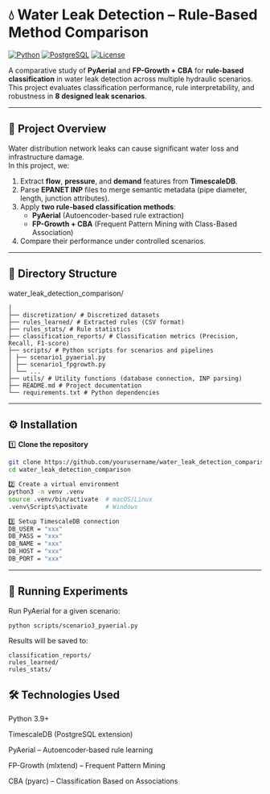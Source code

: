 # 💧 Water Leak Detection – Rule-Based Method Comparison

[![Python](https://img.shields.io/badge/Python-3.9+-blue.svg)](https://www.python.org/)
[![PostgreSQL](https://img.shields.io/badge/PostgreSQL-TimescaleDB-green.svg)](https://www.timescale.com/)
[![License](https://img.shields.io/badge/License-MIT-yellow.svg)](LICENSE)

A comparative study of **PyAerial** and **FP-Growth + CBA** for **rule-based classification** in water leak detection across multiple hydraulic scenarios.  
This project evaluates classification performance, rule interpretability, and robustness in **8 designed leak scenarios**.

---

## 📌 Project Overview

Water distribution network leaks can cause significant water loss and infrastructure damage.  
In this project, we:

1. Extract **flow**, **pressure**, and **demand** features from **TimescaleDB**.
2. Parse **EPANET INP** files to merge semantic metadata (pipe diameter, length, junction attributes).
3. Apply **two rule-based classification methods**:
   - **PyAerial** (Autoencoder-based rule extraction)
   - **FP-Growth + CBA** (Frequent Pattern Mining with Class-Based Association)
4. Compare their performance under controlled scenarios.
---

## 📂 Directory Structure

water_leak_detection_comparison/
```
│
├── discretization/ # Discretized datasets
├── rules_learned/ # Extracted rules (CSV format)
├── rules_stats/ # Rule statistics
├── classification_reports/ # Classification metrics (Precision, Recall, F1-score)
├── scripts/ # Python scripts for scenarios and pipelines
│ ├── scenario1_pyaerial.py
│ ├── scenario1_fpgrowth.py
│ └── ...
├── utils/ # Utility functions (database connection, INP parsing)
├── README.md # Project documentation
└── requirements.txt # Python dependencies
```

---

## ⚙️ Installation

1️⃣ **Clone the repository**
```bash
git clone https://github.com/yourusername/water_leak_detection_comparison.git
cd water_leak_detection_comparison

2️⃣ Create a virtual environment
python3 -m venv .venv
source .venv/bin/activate  # macOS/Linux
.venv\Scripts\activate     # Windows

3️⃣ Setup TimescaleDB connection
DB_USER = "xxx"
DB_PASS = "xxx"
DB_NAME = "xxx"
DB_HOST = "xxx"
DB_PORT = "xxx"
```

---

## 🚀 Running Experiments

Run PyAerial for a given scenario:
```
python scripts/scenario3_pyaerial.py
```
Results will be saved to:
```
classification_reports/
rules_learned/
rules_stats/
```

## 🛠 Technologies Used
Python 3.9+

TimescaleDB (PostgreSQL extension)

PyAerial – Autoencoder-based rule learning

FP-Growth (mlxtend) – Frequent Pattern Mining

CBA (pyarc) – Classification Based on Associations

